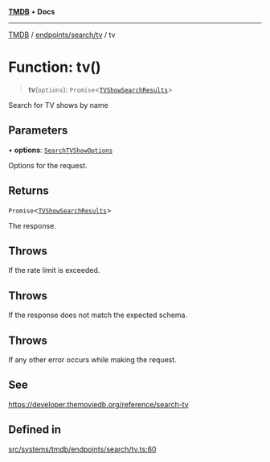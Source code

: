 [**TMDB**](../../../../README.md) • **Docs**

***

[TMDB](../../../../README.md) / [endpoints/search/tv](../README.md) / tv

# Function: tv()

> **tv**(`options`): `Promise`\<[`TVShowSearchResults`](../../../../structs/Schemas/type-aliases/TVShowSearchResults.md)\>

Search for TV shows by name

## Parameters

• **options**: [`SearchTVShowOptions`](../type-aliases/SearchTVShowOptions.md)

Options for the request.

## Returns

`Promise`\<[`TVShowSearchResults`](../../../../structs/Schemas/type-aliases/TVShowSearchResults.md)\>

The response.

## Throws

If the rate limit is exceeded.

## Throws

If the response does not match the expected schema.

## Throws

If any other error occurs while making the request.

## See

https://developer.themoviedb.org/reference/search-tv

## Defined in

[src/systems/tmdb/endpoints/search/tv.ts:60](https://github.com/Norviah/media-hub/blob/e3dc67aa1738d9ad44e6a4419ef7e26de86e1452/src/systems/tmdb/endpoints/search/tv.ts#L60)
